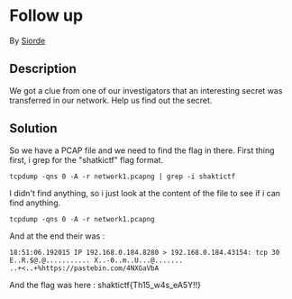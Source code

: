 # Follow up

By [Siorde](https://github.com/Siorde)

## Description
We got a clue from one of our investigators that an interesting secret was transferred in our network. Help us find out the secret.

## Solution
So we have a PCAP file and we need to find the flag in there.
First thing first, i grep for the "shatkictf" flag format.
```
tcpdump -qns 0 -A -r network1.pcapng | grep -i shaktictf
```
I didn't find anything, so i just look at the content of the file to see if i can find anything.
```
tcpdump -qns 0 -A -r network1.pcapng
```
And at the end their was : 
```
18:51:06.192015 IP 192.168.0.184.8280 > 192.168.0.184.43154: tcp 30
E..R.$@.@........... X..-0..m..U...@.......
..+<..+%https://pastebin.com/4NXGaVbA
```
And the flag was here : shaktictf{Th15_w4s_eA5Y!!}
